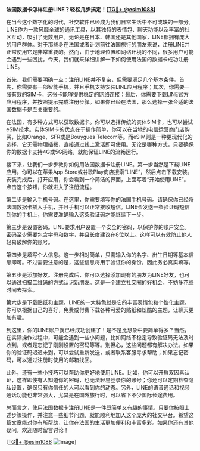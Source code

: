 **法国数据卡怎样注册LINE？轻松几步搞定！[[TG💪+ @esim1088](https://t.me/s/esim1088)]**

在当今这个数字化的时代，社交软件已经成为我们日常生活中不可或缺的一部分。LINE作为一款风靡全球的通讯工具，以其独特的表情包、聊天功能以及丰富的社区互动，吸引了无数用户。无论是在日本、韩国还是其他国家，LINE都拥有庞大的用户群体。对于那些身在法国或者计划前往法国旅行的朋友来说，注册LINE并正常使用它是非常重要的。然而，由于地理位置和网络环境的不同，很多用户可能会遇到一些困扰。今天，我们就来详细讲解一下如何使用法国的数据卡成功注册LINE。

首先，我们需要明确一点：注册LINE并不复杂，但需要满足几个基本条件。首先，你需要有一部智能手机，并且手机支持安装LINE应用程序；其次，你需要一张有效的SIM卡，这张卡能够提供稳定的网络连接；最后，你需要下载LINE官方应用程序，并按照提示完成注册步骤。如果你已经在法国，那么选择一张合适的法国数据卡是至关重要的。

在法国，有多种方式可以获取数据卡。你可以选择传统的实体SIM卡，也可以尝试eSIM技术。实体SIM卡的优点在于操作简单，你可以在当地的电信运营商门店购买，比如Orange、SFR或是Bouygues Telecom等。而eSIM则是一种更现代化的选择，它无需物理插拔，直接通过线上激活即可使用。无论是哪种方式，只要确保你的数据卡支持4G或5G网络，就能保证LINE的流畅运行。

接下来，让我们一步步教你如何用法国数据卡注册LINE。第一步当然是下载LINE应用。你可以在苹果App Store或谷歌Play商店搜索“LINE”，然后点击下载安装。安装完成后，打开应用，你会看到一个简洁的界面，上面写着“开始使用LINE”。点击这个按钮，你就进入了注册流程。

第二步是输入手机号码。在这里，你需要填写你的法国手机号码。请确保你已经将法国数据卡插入手机，并且手机可以正常接收短信。LINE会发送一条验证码短信到你的手机上，你需要准确输入这条验证码才能继续下一步。

第三步是设置密码。LINE要求用户设置一个安全的密码，以保护你的账户安全。密码至少需要包含字母和数字，并且长度建议在8位以上。这样可以有效防止他人轻易破解你的账号。

第四步是填写个人信息。这一步相对简单，只需输入你的名字、出生日期等基本信息即可。不过需要注意的是，这些信息将用于验证你的身份，因此务必真实填写。

第五步是添加好友。注册完成后，你可以选择添加现有的朋友为LINE好友，也可以通过扫描二维码的方式认识新朋友。这是一个建立社交圈的好机会，不妨多花些时间去探索。

第六步是下载贴纸和主题。LINE的一大特色就是它的丰富表情包和个性化主题。你可以根据自己的喜好，免费或付费下载各种可爱的贴纸和炫酷的主题，让聊天更加有趣。

到这里，你的LINE账户就已经成功创建了！是不是比想象中要简单得多？当然，在实际操作过程中，可能会遇到一些小问题，比如网络不稳定导致验证码无法及时收到，或者是忘记了刚刚设置的密码等等。别担心，这些问题都有解决办法。如果你的验证码迟迟未到，可以尝试重新发送，或者联系客服寻求帮助；如果忘记密码，可以通过注册时使用的邮箱找回。

此外，还有一些小技巧可以帮助你更好地使用LINE。比如，你可以开启双因素认证，这样即使有人知道你的密码，也无法轻易登录你的账号；你还可以定期检查隐私设置，确保只有你信任的人可以看到你的动态。另外，LINE的语音通话和视频通话功能也非常强大，尤其是在国外旅行时，可以省下不少国际长途费用。

总而言之，使用法国数据卡注册LINE是一件既简单又有趣的事情。只要你按照上述步骤操作，并注意一些细节问题，就能顺利地加入这个庞大的社交平台。希望这篇文章能对你有所帮助，让你在法国的生活更加便利和丰富多彩。如果你还有其他疑问，欢迎随时留言讨论！

[[TG💪+ @esim1088](https://t.me/s/esim1088) ![Image](https://i.postimg.cc/4NQfJmqS/Snipaste-2025-05-13-00-14-12.png)]